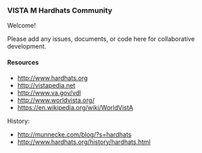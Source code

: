 ### VISTA M Hardhats Community

Welcome!  

Please add any issues, documents, or code here for collaborative development.


#### Resources
* http://www.hardhats.org
* http://vistapedia.net
* http://www.va.gov/vdl
* http://www.worldvista.org/
* https://en.wikipedia.org/wiki/WorldVistA

History:
* http://munnecke.com/blog/?s=hardhats
* http://www.hardhats.org/history/hardhats.html

